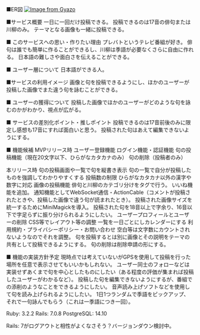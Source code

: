 ■ER図
[![Image from Gyazo](https://i.gyazo.com/fbafc7651d654787c11b9121b6ab9dc3.png)](https://gyazo.com/fbafc7651d654787c11b9121b6ab9dc3)

■サービス概要
一日に一回だけ投稿できる。
投稿できるのは17音の俳句または川柳のみ。
テーマとなる画像も一緒に投稿できる。

■ このサービスへの思い・作りたい理由
プレバトというテレビ番組が好き。
俳句は誰でも簡単に作ることができるし、川柳は季語が必要なくさらに自由に作れる。
日本語の難しさや面白さを伝えることができる。

■ ユーザー層について
日本語ができる人。

■サービスの利用イメージ
画像と句を投稿できるようにし、ほかのユーザーが投稿した画像でまた違う句を詠むことができる。

■ ユーザーの獲得について
投稿した画像でほかのユーザーがどのような句を詠むのかがわかり、視点が広がる。

■ サービスの差別化ポイント・推しポイント
投稿できるのは17音前後のみに限定し感想も17音にすれば面白いと思う。
投稿された句はあえて編集できないようにする。

■ 機能候補
MVPリリース時
ユーザー登録機能
ログイン機能・認証機能
句の投稿機能（現在20文字以下、ひらがなカタカナのみ）
句の削除（投稿者のみ）

本リリース時
句の投稿画面や一覧で句を縦書き表示
句の一覧で自分が投稿したものを強調してわかりやすくする
投稿数の制限
ひらがなカタカナ以外の漢字や数字に対応
画像の投稿機能
俳句と川柳のカテゴリ分けをタグで行う。
いいね機能を追加。
通知機能としてWebSocket通信・ActionCable（コメントが投稿されたときや、投稿した画像で違う句が読まれたとき）。
投稿された画像サイズを統一するためにMiniMagickを導入。
投稿された句を18音以上で字余り、16音以下で字足らずに振り分けられるようにしたい。
ユーザープロフィールとユーザーの削除
CSS等でレイアウト等の調整
一覧を一日ごとにしカレンダーにする
利用規約・プライバシーポリシー・お問い合わせ
空白等は文字数にカウントされないようなのでそれを調整。
句を投稿するとは別に画像とその説明をテーマの共有として投稿できるようにする。
句の削除は削除申請の形にする。

■ 機能の実装方針予定
現時点では考えていないがGPSを使用して投稿を行った場所を任意で表示させてもいいかもしれない。
ユーザー同士のフォローなどは実装せずあくまで句を中心としたものにしたい（ある程度の評価が集まれば投稿したユーザーがわかるなど）。
投稿した句を編集できないようにするが、番組での添削のようなことをできるようにしたい。
音声読み上げソフトなどを使用して句を読み上げられるようにしたい。
1日1つランダムで季語をピックアップ、それで一句詠んでもらう（これは一季語につき一回）。

Ruby: 3.2.2
Rails: 7.0.8
PostgreSQL: 14.10

Rails: 7がログアウトと相性がよくなさそう？バージョンダウン検討中。